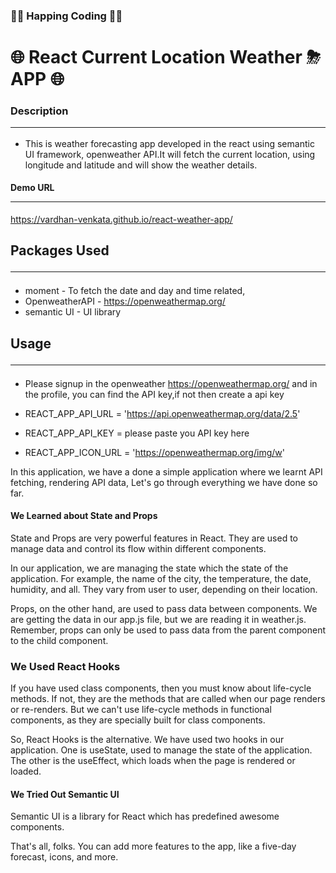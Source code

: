 ### 🤗🤗 Happing Coding 🤗🤗

#### <h1>🌐 React Current Location Weather ⛈ APP 🌐</h1>

### Description<hr>

- This is weather forecasting app developed in the react using semantic UI framework, openweather API.It will fetch the current location, using longitude and latitude and will show the weather details.

#### Demo URL<hr>

https://vardhan-venkata.github.io/react-weather-app/

## Packages Used <hr/>

- moment - To fetch the date and day and time related,
- OpenweatherAPI - https://openweathermap.org/
- semantic UI - UI library

## Usage <hr/>

- Please signup in the openweather https://openweathermap.org/ and in the profile, you can find the API key,if not then create a api key

- REACT_APP_API_URL = 'https://api.openweathermap.org/data/2.5'
- REACT_APP_API_KEY = please paste you API key here
- REACT_APP_ICON_URL = 'https://openweathermap.org/img/w'

In this application, we have a done a simple application where we learnt API fetching, rendering API data,
Let's go through everything we have done so far.

#### We Learned about State and Props

State and Props are very powerful features in React. They are used to manage data and control its flow within different components.

In our application, we are managing the state which the state of the application. For example, the name of the city, the temperature, the date, humidity, and all. They vary from user to user, depending on their location.

Props, on the other hand, are used to pass data between components. We are getting the data in our app.js file, but we are reading it in weather.js. Remember, props can only be used to pass data from the parent component to the child component.

### We Used React Hooks

If you have used class components, then you must know about life-cycle methods. If not, they are the methods that are called when our page renders or re-renders. But we can't use life-cycle methods in functional components, as they are specially built for class components.

So, React Hooks is the alternative. We have used two hooks in our application. One is useState, used to manage the state of the application. The other is the useEffect, which loads when the page is rendered or loaded.

#### We Tried Out Semantic UI

Semantic UI is a library for React which has predefined awesome components.

That's all, folks. You can add more features to the app, like a five-day forecast, icons, and more.
